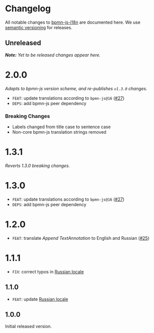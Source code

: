 # Changelog

All notable changes to [bpmn-js-i18n](https://github.com/bpmn-io/bpmn-js-i18n) are documented here. We use [semantic versioning](http://semver.org/) for releases.

## Unreleased

___Note:__ Yet to be released changes appear here._

# 2.0.0

_Adapts to bpmn-js version scheme, and re-publishes `v1.3.0` changes._

* `FEAT`: update translations according to `bpmn-js@16` ([#27](https://github.com/bpmn-io/bpmn-js-i18n/pull/27))
* `DEPS`: add bpmn-js peer dependency

### Breaking Changes

* Labels changed from title case to sentence case
* Non-core bpmn-js translation strings removed

# 1.3.1

_Reverts 1.3.0 breaking changes._

# 1.3.0

* `FEAT`: update translations according to `bpmn-js@16` ([#27](https://github.com/bpmn-io/bpmn-js-i18n/pull/27))
* `DEPS`: add bpmn-js peer dependency

# 1.2.0

* `FEAT`: translate _Append TextAnnotation_ to English and Russian ([#25](https://github.com/bpmn-io/bpmn-js-i18n/pull/25))

# 1.1.1

* `FIX`: correct typos in [Russian locale](/translations/ru.js)

## 1.1.0

* `FEAT`: update [Russian locale](/translations/ru.js)

## 1.0.0

Initial released version.
